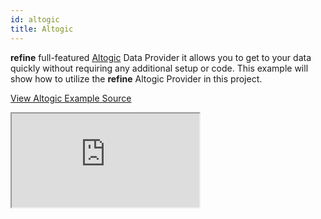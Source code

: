 ```yaml
---
id: altogic
title: Altogic
---
```


**refine** full-featured [Altogic](https://altogic.com/) Data Provider it allows you to get to your data quickly without requiring any additional setup or code. This example will show how to utilize the **refine** Altogic Provider in this project.

[View Altogic Example Source](https://github.com/pankod/refine/tree/master/examples/dataProvider/altogic)

<iframe src="https://stackblitz.com/github/pankod/refine/tree/master/examples/dataProvider/altogic?embed=1&view=preview&theme=dark&preset=node"
    style={{width: "100%", height:"80vh", border: "0px", borderRadius: "8px", overflow:"hidden"}}
    title="refine-strapi-example"
></iframe>
